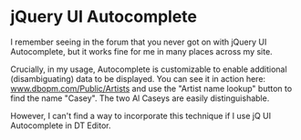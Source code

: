 # jQuery UI Autocomplete
 
 I remember seeing in the forum that you never got on with jQuery UI Autocomplete, but it works fine for me in many places across my site.

Crucially, in my usage, Autocomplete is customizable to enable additional (disambiguating) data to be displayed. You can see it in action here:
www.dbopm.com/Public/Artists
and use the "Artist name lookup" button to find the name "Casey". The two Al Caseys are easily distinguishable.

However, I can't find a way to incorporate this technique if I use jQ UI Autocomplete in DT Editor.
